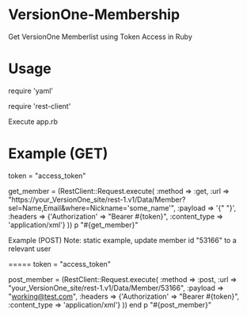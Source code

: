 # VersionOne-Membership
Get VersionOne Memberlist using Token Access in Ruby

Usage
=====

require 'yaml'

require 'rest-client'

 
Execute app.rb 

Example (GET)
=====
token = "access_token"

get_member = (RestClient::Request.execute(
  :method => :get,
  :url => "https://your_VersionOne_site/rest-1.v1/Data/Member?sel=Name,Email&where=Nickname='some_name'",
  :payload => '{" "}',
  :headers => {'Authorization' => "Bearer #{token}", :content_type => 'application/xml'}
))
p "#{get_member}"

Example (POST) 
Note: static example, update member id "53166" to a relevant user

=====
token = "access_token"

post_member = (RestClient::Request.execute(
  :method => :post,
  :url => "your_VersionOne_site/rest-1.v1/Data/Member/53166",
  :payload => "<Asset><Attribute name='Email' act='set'>working@test.com</Attribute></Asset>",
  :headers => {'Authorization' => "Bearer #{token}", :content_type => 'application/xml'}
))
end
p "#{post_member}"
